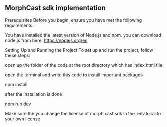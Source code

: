 ## MorphCast sdk implementation

Prerequisites
Before you begin, ensure you have met the following requirements:

You have installed the latest version of Node.js and npm.
you can download node.js from here:
https://nodejs.org/en

Setting Up and Running the Project
To set up and run the project, follow these steps:

open up the folder of the code at the root directory which has index.html file

open the terminal and write this code to install important packages

npm install

after the installation is done

npm run dev

Make sure the you change the license of morph cast sdk in the .env.local to your own license
